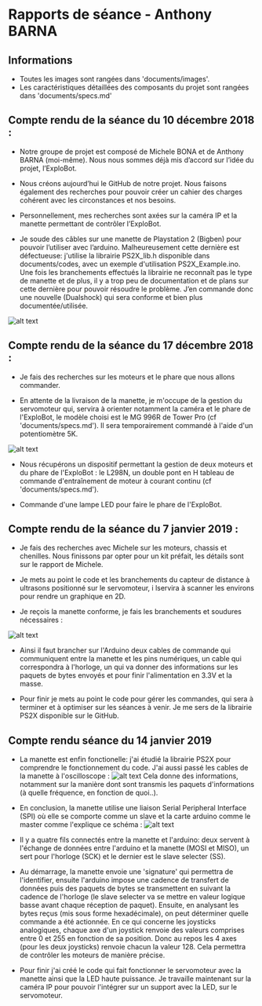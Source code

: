 # Rapports de séance - Anthony BARNA

## Informations

* Toutes les images sont rangées dans 'documents/images'.
* Les caractéristiques détaillées des composants du projet sont rangées dans 'documents/specs.md'

## Compte rendu de la séance du 10 décembre 2018 :

* Notre groupe de projet est composé de Michele BONA et de Anthony BARNA (moi-même). Nous nous sommes déjà mis d’accord sur l’idée du projet, l’ExploBot.

* Nous créons aujourd’hui le GitHub de notre projet. Nous faisons également des recherches pour pouvoir créer un cahier des charges cohérent avec les circonstances et nos besoins.

* Personnellement, mes recherches sont axées sur la caméra IP et la manette permettant de contrôler l’ExploBot.

* Je soude des câbles sur une manette de Playstation 2 (Bigben) pour pouvoir l’utiliser avec l’arduino. Malheureusement cette dernière est défectueuse: j'utilise la librairie PS2X_lib.h disponible dans documents/codes, avec un exemple d'utilisation PS2X_Example.ino. Une fois les branchements effectués la librairie ne reconnaît pas le type de manette et de plus, il y a trop peu de documentation et de plans sur cette dernière pour pouvoir résoudre le problème. J’en commande donc une nouvelle (Dualshock) qui sera conforme et bien plus documentée/utilisée.

![alt text](https://raw.githubusercontent.com/MicheleBona/PEIP2_Arduino_ExploBot/master/documents/images/soudure2.jpg)

## Compte rendu de la séance du 17 décembre 2018 :

* Je fais des recherches sur les moteurs et le phare que nous allons commander.

* En attente de la livraison de la manette, je m'occupe de la gestion du servomoteur qui, servira à orienter notamment la caméra et le phare de l'ExploBot, le modèle choisi est le MG 996R de Tower Pro (cf 'documents/specs.md').
Il sera temporairement commandé à l'aide d'un potentiomètre 5K.

![alt text](https://raw.githubusercontent.com/MicheleBona/PEIP2_Arduino_ExploBot/master/documents/images/servo1.jpg)

* Nous récupérons un dispositif permettant la gestion de deux moteurs et du phare de l'ExploBot : le L298N, un double pont en H tableau de commande d'entraînement de moteur à courant continu (cf 'documents/specs.md').

* Commande d'une lampe LED pour faire le phare de l'ExploBot.

## Compte rendu de la séance du 7 janvier 2019 :

* Je fais des recherches avec Michele sur les moteurs, chassis et chenilles. Nous finissons par opter pour un kit préfait, les détails sont sur le rapport de Michele.

* Je mets au point le code et les branchements du capteur de distance à ultrasons positionné sur le servomoteur, i lservira à scanner les environs pour rendre un graphique en 2D.

* Je reçois la manette conforme, je fais les branchements et soudures nécessaires : 

![alt text](https://raw.githubusercontent.com/MicheleBona/PEIP2_Arduino_ExploBot/master/documents/images/branchement%20manette.jpg)

* Ainsi il faut brancher sur l'Arduino deux cables de commande qui communiquent entre la manette et les pins numériques, un cable qui correspondra à l'horloge, un qui va donner des informations sur les paquets de bytes envoyés et pour finir l'alimentation en 3.3V et la masse.

* Pour finir je mets au point le code pour gérer les commandes, qui sera à terminer et à optimiser sur les séances à venir. Je me sers de la librairie PS2X disponible sur le GitHub.


## Compte rendu séance du 14 janvier 2019

* La manette est enfin fonctionelle: j'ai étudié la librairie PS2X pour comprendre le fonctionnement du code. J'ai aussi passé les cables de la manette à l'oscilloscope :
![alt text](https://raw.githubusercontent.com/MicheleBona/PEIP2_Arduino_ExploBot/master/documents/images/oscilloscope%201.jpg)
Cela donne des informations, notamment sur la manière dont sont transmis les paquets d'informations (à quelle fréquence, en fonction de quoi..).

* En conclusion, la manette utilise une liaison Serial Peripheral Interface (SPI) où elle se comporte comme un slave et la carte arduino comme le master comme l'explique ce schéma : 
![alt text](https://raw.githubusercontent.com/MicheleBona/PEIP2_Arduino_ExploBot/master/documents/images/SPI.png)

* Il y a quatre fils connectés entre la manette et l'arduino: deux servent à l'échange de données entre l'arduino et la manette (MOSI et MISO), un sert pour l'horloge (SCK) et le dernier est le slave selecter (SS). 

* Au démarrage, la manette envoie une 'signature' qui permettra de l'identifier, ensuite l'arduino impose une cadence de transfert de données puis des paquets de bytes se transmettent en suivant la cadence de l'horloge (le slave selecter va se mettre en valeur logique basse avant chaque réception de paquet). Ensuite, en analysant les bytes reçus (mis sous forme hexadécimale), on peut déterminer quelle commande a été actionnée. En ce qui concerne les joysticks analogiques, chaque axe d'un joystick renvoie des valeurs comprises entre 0 et 255 en fonction de sa position. Donc au repos les 4 axes (pour les deux joysticks) renvoie chacun la valeur 128. Cela permettra de contrôler les moteurs de manière précise.

* Pour finir j'ai créé le code qui fait fonctionner le servomoteur avec la manette ainsi que la LED haute puissance. Je travaille maintenant sur la caméra IP pour pouvoir l'intégrer sur un support avec la LED, sur le servomoteur.
